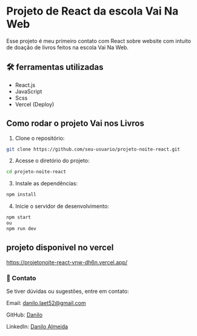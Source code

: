 # Projeto de React da escola Vai Na Web

Esse projeto é meu primeiro contato com React sobre website com intuito de doação de livros feitos na escola Vai Na Web.

## 🛠 ferramentas utilizadas
- React.js
- JavaScript
- Scss
- Vercel (Deploy)

## Como rodar o projeto Vai nos Livros

1. Clone o repositório:
```Bash
git clone https://github.com/seu-usuario/projeto-noite-react.git
```

2. Acesse o diretório do projeto:
```Bash
cd projeto-noite-react
```

3. Instale as dependências:
```Bash
npm install
```

4. Inicie o servidor de desenvolvimento:
```Bash
npm start
ou
npm run dev
```

## projeto disponivel no vercel
https://projetonoite-react-vnw-dh6n.vercel.app/

### 📩 Contato

Se tiver dúvidas ou sugestões, entre em contato:

Email: danilo.laet52@gmail.com

GitHub: [Danilo](https://github.com/Danilo-Almeida-da-Silva)

LinkedIn: [Danilo Almeida](https://www.linkedin.com/in/danilo-almeida-91a7a6201/)
